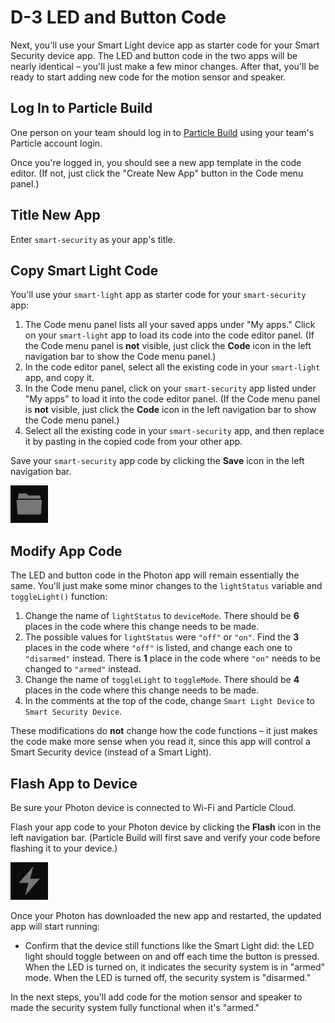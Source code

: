 # D-3 LED and Button Code

Next, you'll use your Smart Light device app as starter code for your Smart Security device app. The LED and button code in the two apps will be nearly identical – you'll just make a few minor changes. After that, you'll be ready to start adding new code for the motion sensor and speaker.

## Log In to Particle Build

One person on your team should log in to [Particle Build](https://login.particle.io/build) using your team's Particle account login.

Once you're logged in, you should see a new app template in the code editor.  \(If not, just click the "Create New App" button in the Code menu panel.\)

## Title New App

Enter `smart-security` as your app's title.

## Copy Smart Light Code

You'll use your `smart-light` app as starter code for your `smart-security` app:

1. The Code menu panel lists all your saved apps under "My apps." Click on your `smart-light` app to load its code into the code editor panel. \(If the Code menu panel is **not** visible, just click the **Code** icon in the left navigation bar to show the Code menu panel.\)
2. In the code editor panel, select all the existing code in your `smart-light` app, and copy it.
3. In the Code menu panel, click on your `smart-security` app listed under "My apps" to load it into the code editor panel. \(If the Code menu panel is **not** visible, just click the **Code** icon in the left navigation bar to show the Code menu panel.\)
4. Select all the existing code in your `smart-security` app, and then replace it by pasting in the copied code from your other app.

Save your `smart-security` app code by clicking the **Save** icon in the left navigation bar.

![Save Icon](../../.gitbook/assets/pb-save-icon.png)

## Modify App Code

The LED and button code in the Photon app will remain essentially the same. You'll just make some minor changes to the `lightStatus` variable and `toggleLight()` function:

1. Change the name of `lightStatus` to `deviceMode`. There should be **6** places in the code where this change needs to be made.
2. The possible values for `lightStatus` were `"off"` or `"on"`. Find the **3** places in the code where `"off"` is listed, and change each one to `"disarmed"` instead. There is **1** place in the code where `"on"` needs to be changed to `"armed"` instead.
3. Change the name of `toggleLight` to `toggleMode`. There should be **4** places in the code where this change needs to be made.
4. In the comments at the top of the code, change `Smart Light Device` to `Smart Security Device`.

These modifications do **not** change how the code functions – it just makes the code make more sense when you read it, since this app will control a Smart Security device \(instead of a Smart Light\).

## Flash App to Device

Be sure your Photon device is connected to Wi-Fi and Particle Cloud.

Flash your app code to your Photon device by clicking the **Flash** icon in the left navigation bar. \(Particle Build will first save and verify your code before flashing it to your device.\)

![Flash Icon](../../.gitbook/assets/pb-flash-icon.png)

Once your Photon has downloaded the new app and restarted, the updated app will start running:

* Confirm that the device still functions like the Smart Light did: the LED light should toggle between on and off each time the button is pressed. When the LED is turned on, it indicates the security system is in "armed" mode. When the LED is turned off, the security system is "disarmed."

In the next steps, you'll add code for the motion sensor and speaker to made the security system fully functional when it's "armed."



